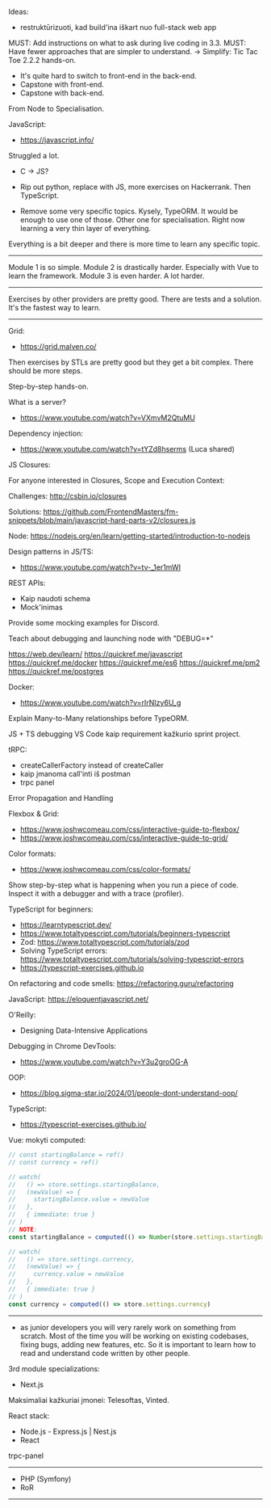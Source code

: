 Ideas:

- restruktūrizuoti, kad build'ina iškart nuo full-stack web app

MUST: Add instructions on what to ask during live coding in 3.3.
MUST: Have fewer approaches that are simpler to understand.
  -> Simplify: Tic Tac Toe 2.2.2 hands-on.
  - It's quite hard to switch to front-end in the back-end.
  - Capstone with front-end.
  - Capstone with back-end.

  From Node to Specialisation.

JavaScript:
- https://javascript.info/

Struggled a lot.

- C -> JS?
- Rip out python, replace with JS, more exercises on Hackerrank. Then TypeScript.

- Remove some very specific topics. Kysely, TypeORM. It would be enough to use one of those. Other one for specialisation.
Right now learning a very thin layer of everything.

Everything is a bit deeper and there is more time to learn any specific topic.

---

Module 1 is so simple.
Module 2 is drastically harder. Especially with Vue to learn the framework.
Module 3 is even harder. A lot harder.

---

Exercises by other providers are pretty good. There are tests and a solution. It's the fastest way to learn.

---

Grid:
- https://grid.malven.co/

Then exercises by STLs are pretty good but they get a bit complex.
There should be more steps.

Step-by-step hands-on.


What is a server?

- https://www.youtube.com/watch?v=VXmvM2QtuMU

Dependency injection:

- https://www.youtube.com/watch?v=tYZd8hserms (Luca shared)

JS Closures:

For anyone interested in Closures, Scope and Execution Context:

Challenges: http://csbin.io/closures

Solutions: https://github.com/FrontendMasters/fm-snippets/blob/main/javascript-hard-parts-v2/closures.js

Node: https://nodejs.org/en/learn/getting-started/introduction-to-nodejs

Design patterns in JS/TS:
- https://www.youtube.com/watch?v=tv-_1er1mWI

REST APIs:

- Kaip naudoti schema
- Mock'inimas

Provide some mocking examples for Discord.

Teach about debugging and launching node with "DEBUG=*"

https://web.dev/learn/
https://quickref.me/javascript
https://quickref.me/docker
https://quickref.me/es6
https://quickref.me/pm2
https://quickref.me/postgres

Docker:
- https://www.youtube.com/watch?v=rIrNIzy6U_g

Explain Many-to-Many relationships before TypeORM.

JS + TS debugging VS Code kaip requirement kažkurio sprint project.

tRPC:

- createCallerFactory instead of createCaller
- kaip įmanoma call'inti iš postman
- trpc panel

Error Propagation and Handling

Flexbox & Grid:
- https://www.joshwcomeau.com/css/interactive-guide-to-flexbox/
- https://www.joshwcomeau.com/css/interactive-guide-to-grid/

Color formats:
- https://www.joshwcomeau.com/css/color-formats/

Show step-by-step what is happening when you run a piece of code. Inspect it with a debugger and with a trace (profiler).

TypeScript for beginners:
- https://learntypescript.dev/
- https://www.totaltypescript.com/tutorials/beginners-typescript
- Zod: https://www.totaltypescript.com/tutorials/zod
- Solving TypeScript errors: https://www.totaltypescript.com/tutorials/solving-typescript-errors
- https://typescript-exercises.github.io

On refactoring and code smells:
https://refactoring.guru/refactoring

JavaScript:
https://eloquentjavascript.net/

O'Reilly:
- Designing Data-Intensive Applications

Debugging in Chrome DevTools:
- https://www.youtube.com/watch?v=Y3u2groOG-A

OOP:
- https://blog.sigma-star.io/2024/01/people-dont-understand-oop/

TypeScript:
- https://typescript-exercises.github.io/

Vue: mokyti computed:
```ts
// const startingBalance = ref()
// const currency = ref()

// watch(
//   () => store.settings.startingBalance,
//   (newValue) => {
//     startingBalance.value = newValue
//   },
//   { immediate: true }
// )
// NOTE:
const startingBalance = computed(() => Number(store.settings.startingBalance))

// watch(
//   () => store.settings.currency,
//   (newValue) => {
//     currency.value = newValue
//   },
//   { immediate: true }
// )
const currency = computed(() => store.settings.currency)
```

---

- as junior developers you will very rarely work on something from scratch. Most of the time you will be working on existing codebases, fixing bugs, adding new features, etc. So it is important to learn how to read and understand code written by other people.

3rd module specializations:

- Next.js

Maksimaliai kažkuriai įmonei:
Telesoftas, Vinted.

React stack:

- Node.js - Express.js | Nest.js
- React

trpc-panel

--- --- ---

- PHP (Symfony)
- RoR

---
